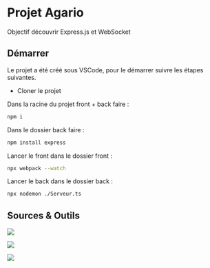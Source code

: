 # Projet Agario

Objectif découvrir Express.js et WebSocket

## Démarrer

Le projet a été créé sous VSCode, pour le démarrer suivre les étapes suivantes.

- Cloner le projet

Dans la racine du projet front + back faire :
```bash
npm i
```

Dans le dossier back faire :
```bash
npm install express
```

Lancer le front dans le dossier front :
```bash
npx webpack --watch
```

Lancer le back dans le dossier back :
```bash
npx nodemon ./Serveur.ts
```

## Sources & Outils

<a href="https://nodejs.org/fr" target="_blank" rel="noreferrer"> <img src="https://img.shields.io/badge/Node.js-43853D?style=for-the-badge&logo=node.js&logoColor=white"/> </a>

<a href="https://expressjs.com/fr/" target="_blank" rel="noreferrer"> <img src="https://img.shields.io/badge/Express.js-404D59?style=for-the-badge"/> </a>

<a href="https://www.typescriptlang.org/" target="_blank" rel="noreferrer"> <img src="https://img.shields.io/badge/TypeScript-007ACC?style=for-the-badge&logo=typescript&logoColor=white"/> </a>
